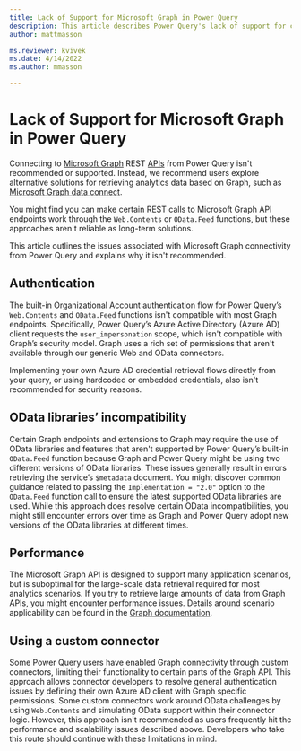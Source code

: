 ```yaml
---
title: Lack of Support for Microsoft Graph in Power Query
description: This article describes Power Query's lack of support for connecting to Microsoft Graph
author: mattmasson

ms.reviewer: kvivek
ms.date: 4/14/2022
ms.author: mmasson

---
```


# Lack of Support for Microsoft Graph in Power Query

Connecting to [Microsoft Graph](/graph/overview) REST [APIs](https://graph.microsoft.com) from Power Query isn't recommended or supported. Instead, we recommend users explore alternative solutions for retrieving analytics data based on Graph, such as [Microsoft Graph data connect](/graph/overview#access-microsoft-graph-data-at-scale-using-microsoft-graph-data-connect).

You might find you can make certain REST calls to Microsoft Graph API endpoints work through the `Web.Contents` or `OData.Feed` functions, but these approaches aren't reliable as long-term solutions.

This article outlines the issues associated with Microsoft Graph connectivity from Power Query and explains why it isn't recommended.

## Authentication

The built-in Organizational Account authentication flow for Power Query’s `Web.Contents` and `OData.Feed` functions isn't compatible with most Graph endpoints. Specifically, Power Query’s Azure Active Directory (Azure AD) client requests the `user_impersonation` scope, which isn't compatible with Graph’s security model. Graph uses a rich set of permissions that aren't available through our generic Web and OData connectors.

Implementing your own Azure AD credential retrieval flows directly from your query, or using hardcoded or embedded credentials, also isn't recommended for security reasons.

## OData libraries’ incompatibility

Certain Graph endpoints and extensions to Graph may require the use of OData libraries and features that aren't supported by Power Query’s built-in `OData.Feed` function because Graph and Power Query might be using two different versions of OData libraries. These issues generally result in errors retrieving the service’s `$metadata` document. You might discover common guidance related to passing the `Implementation = "2.0"` option to the `OData.Feed` function call to ensure the latest supported OData libraries are used. While this approach does resolve certain OData incompatibilities, you might still encounter errors over time as Graph and Power Query adopt new versions of the OData libraries at different times.

## Performance

The Microsoft Graph API is designed to support many application scenarios, but is suboptimal for the large-scale data retrieval required for most analytics scenarios. If you try to retrieve large amounts of data from Graph APIs, you might encounter performance issues. Details around scenario applicability can be found in the [Graph documentation](/graph).

## Using a custom connector

Some Power Query users have enabled Graph connectivity through custom connectors, limiting their functionality to certain parts of the Graph API. This approach allows connector developers to resolve general authentication issues by defining their own Azure AD client with Graph specific permissions. Some custom connectors work around OData challenges by using `Web.Contents` and simulating OData support within their connector logic. However, this approach isn't recommended as users frequently hit the performance and scalability issues described above. Developers who take this route should continue with these limitations in mind.

